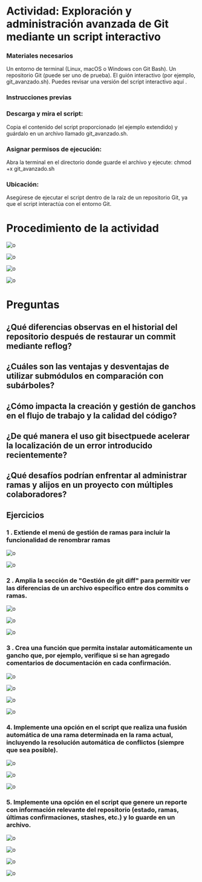 # Actividad: Exploración y administración avanzada de Git mediante un script interactivo

### Materiales necesarios
Un entorno de terminal (Linux, macOS o Windows con Git Bash).
Un repositorio Git (puede ser uno de prueba).
El guión interactivo (por ejemplo, git_avanzado.sh).
Puedes revisar una versión del script interactivo aquí .

### Instrucciones previas
### Descarga y mira el script:

Copia el contenido del script proporcionado (el ejemplo extendido) y guárdalo en un archivo llamado git_avanzado.sh.
### Asignar permisos de ejecución:

Abra la terminal en el directorio donde guarde el archivo y ejecute:
chmod +x git_avanzado.sh
### Ubicación:

Asegúrese de ejecutar el script dentro de la raíz de un repositorio Git, ya que el script interactúa con el entorno Git. 
# Procedimiento de la actividad

![o](https://github.com/BiancaMT957/Desarrollo-de-Software/blob/main/Practicadirigida2/img/ejemplosdir22.png)


![o](https://github.com/BiancaMT957/Desarrollo-de-Software/blob/main/Practicadirigida2/img/ejemplosdir2.png)



![o](https://github.com/BiancaMT957/Desarrollo-de-Software/blob/main/Practicadirigida2/img/ejemplosdir234.png)



![o](https://github.com/BiancaMT957/Desarrollo-de-Software/blob/main/Practicadirigida2/img/ejemplosdir45.png)


# Preguntas

## ¿Qué diferencias observas en el historial del repositorio después de restaurar un commit mediante reflog?


## ¿Cuáles son las ventajas y desventajas de utilizar submódulos en comparación con subárboles?


## ¿Cómo impacta la creación y gestión de ganchos en el flujo de trabajo y la calidad del código?


## ¿De qué manera el uso git bisectpuede acelerar la localización de un error introducido recientemente?



## ¿Qué desafíos podrían enfrentar al administrar ramas y alijos en un proyecto con múltiples colaboradores?


## Ejercicios 
### 1 . Extiende el menú de gestión de ramas para incluir la funcionalidad de renombrar ramas

![o](https://github.com/BiancaMT957/Desarrollo-de-Software/blob/main/Practicadirigida2/img/ejer1b.png)

![o](https://github.com/BiancaMT957/Desarrollo-de-Software/blob/main/Practicadirigida2/img/ejerc1c.png)





### 2 . Amplia la sección de "Gestión de git diff" para permitir ver las diferencias de un archivo específico entre dos commits o ramas.

![o](https://github.com/BiancaMT957/Desarrollo-de-Software/blob/main/Practicadirigida2/img/ejercicio2.png)

![o](https://github.com/BiancaMT957/Desarrollo-de-Software/blob/main/Practicadirigida2/img/ejer2a.png)

![o](https://github.com/BiancaMT957/Desarrollo-de-Software/blob/main/Practicadirigida2/img/ejer2b.png)




### 3 . Crea una función que permita instalar automáticamente un gancho que, por ejemplo, verifique si se han agregado comentarios de documentación en cada confirmación.

![o](https://github.com/BiancaMT957/Desarrollo-de-Software/blob/main/Practicadirigida2/img/ejercicio3.png)

![o](https://github.com/BiancaMT957/Desarrollo-de-Software/blob/main/Practicadirigida2/img/ejercicio3a.png)


![o](https://github.com/BiancaMT957/Desarrollo-de-Software/blob/main/Practicadirigida2/img/ejercicio3b.png)


![o](https://github.com/BiancaMT957/Desarrollo-de-Software/blob/main/Practicadirigida2/img/ejercicio3c.png)


### 4.  Implemente una opción en el script que realiza una fusión automática de una rama determinada en la rama actual, incluyendo la resolución automática de conflictos (siempre que sea posible).

![o](https://github.com/BiancaMT957/Desarrollo-de-Software/blob/main/Practicadirigida2/img/ejercicio4a.png)



![o](https://github.com/BiancaMT957/Desarrollo-de-Software/blob/main/Practicadirigida2/img/ejercicio4b.png)


![o](https://github.com/BiancaMT957/Desarrollo-de-Software/blob/main/Practicadirigida2/img/ejercicio4c.png)



### 5.  Implemente una opción en el script que genere un reporte con información relevante del repositorio (estado, ramas, últimas confirmaciones, stashes, etc.) y lo guarde en un archivo.


![o](https://github.com/BiancaMT957/Desarrollo-de-Software/blob/main/Practicadirigida2/img/ejer5a.png)



![o](https://github.com/BiancaMT957/Desarrollo-de-Software/blob/main/Practicadirigida2/img/ejerc5b.png)



![o](https://github.com/BiancaMT957/Desarrollo-de-Software/blob/main/Practicadirigida2/img/ejerc5c.png)


![o](https://github.com/BiancaMT957/Desarrollo-de-Software/blob/main/Practicadirigida2/img/ejerc5d.png)



